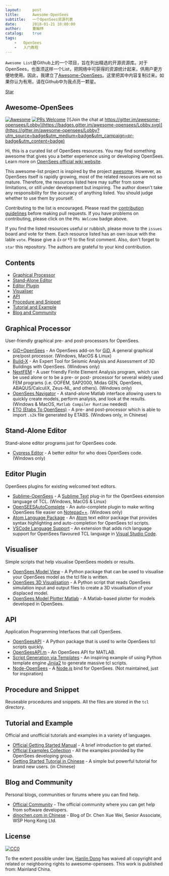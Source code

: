 ```yaml
---
layout:     post
title:      Awesome-OpenSees
subtitle:	一个OpenSees资源列表
date:       2018-01-21 10:00:00
author:     董翰林
catalog:    true
tags:
    -   OpenSees
    -   入门教程
---
```


`Awesome List`是Github上的一个项目，旨在列出精选的开源资源库。对于OpenSees，也亟须这样一个List，把网络中可获得的资源统计起来，供用户更方便地使用。因此，我建立了[Awesome-OpenSees](https://www.github.com/Hanlin-Dong/awesome-opensees)。这里把其中内容复制过来。如果你认为有用，请在Github中为我点亮一颗星。

<a class="github-button" href="https://github.com/Hanlin-Dong/awesome-opensees" data-size="large" data-show-count="true" aria-label="Star Hanlin-Dong/awesome-opensees on GitHub">Star</a>

## Awesome-OpenSees

[![Awesome](https://awesome.re/badge.svg)](https://awesome.re)
[![PRs Welcome](https://img.shields.io/badge/PRs-welcome-brightgreen.svg?style=flat-square)](http://makeapullrequest.com)
[![Join the chat at https://gitter.im/awesome-opensees/Lobby](https://badges.gitter.im/awesome-opensees/Lobby.svg)](https://gitter.im/awesome-opensees/Lobby?utm_source=badge&utm_medium=badge&utm_campaign=pr-badge&utm_content=badge)

Hi, this is a curated list of OpenSees resources. You may find something awesome that gives you a better experience using or developing OpenSees. Learn more on [OpenSees official wiki website](http://opensees.berkeley.edu/wiki/index.php/Main_Page).

This awesome-list project is inspired by the project [awesome](https://github.com/sindresorhus/awesome). However, as OpenSees itself is rapidly growing, most of the related resources are not so mature. Therefore, the resources listed here may suffer from some limitations, or still under development but inspiring. The author doesn't take any responsibility for the accuracy of anything listed. You should judge whether to use them by yourself.

Contributing to the list is encouraged. Please read the [contribution guidelines](contributing.md) before making pull requests. If you have problems on contributing, please click on the `PRs Welcome` badge above. 

If you find the listed resources useful or rubbish, please move to the `issues` board and vote for them. Each resource listed has an own issue with the lable `vote`. Please give a :+1: or :-1: to the first comment. Also, don't forget to `star` this repository. The authors are grateful to your kind contribution.

## Contents
* [Graphical Processor](#graphical-processor)
* [Stand-Alone Editor](#stand-alone-editor)
* [Editor Plugin](#editor-plugin)
* [Visualiser](#visualiser)
* [API](#api)
* [Procedure and Snippet](#procedure-and-snippet)
* [Tutorial and Example](#tutorial-and-example)
* [Blog and Community](#blog-and-community)

## Graphical Processor
User-friendly graphical pre- and post-processors for OpenSees.

* [GiD+OpenSees](http://gidopensees.rclab.civil.auth.gr/) - An OpenSees add-on for [GiD](https://www.gidhome.com/download/), A general graphical pre/post processor. (Windows, MacOS & Linux)
* [Build-X](https://www.buildx4opensees.eu/) - An Expert Tool for Seismic Analysis and Assessment of 3D Buildings with OpenSees. (Windows only)
* [NextFEM](http://www.nextfem.it/it/home/) - A user friendly Finite Element Analysis program, which can be used alone or to be a pre- or post- processor for several widely used FEM programs (i.e. OOFEM, SAP2000, Midas GEN, OpenSees, ABAQUS/CalculiX, Zeus-NL, and others). (Windows only)
* [OpenSees Navigator](http://openseesnavigator.berkeley.edu/) - A stand-alone Matlab interface allowing users to quickly create models, perform analysis, and look at the results. (Windows & MacOS, `Matlab Compiler Runtime` needed)
* [ETO (Etabs To OpenSees)](http://www.dinochen.com/article.asp?id=149) - A pre- and post-processor which is able to import `.s2k` file generated by ETABS. (Windows only, in Chinese)

## Stand-Alone Editor
Stand-alone editor programs just for OpenSees code.

* [Cypress Editor](http://cypress.hrshojaie.com/en-us/default.aspx) - A better editor for who does OpenSees code. (Windows only)

## Editor Plugin
OpenSees plugins for existing welcomed text editors.

* [Sublime-OpenSees](https://packagecontrol.io/packages/OpenSees) - A [Sublime Text](https://www.sublimetext.com/) plug-in for the OpenSees extension language of TCL. (Windows, MacOS & Linux)
* [OpenSEESAutoComplete](https://github.com/Hanlin-Dong/OpenSEESAutoComplete) - An auto-complete plugin to make writing OpenSees file easier on [Notepad++](https://notepad-plus-plus.org/). (Windows only)
* [Atom Language Package](https://github.com/jamesmaguire/language-opensees) - An [Atom](https://atom.io/) text editor package that provides syntax highlighting and auto-completion for OpenSees tcl scripts.
* [VSCode Language Support](https://github.com/jamesmaguire/vscode-language-opensees) - An extension that adds rich language support for OpenSees flavoured TCL language in [Visual Studio Code](https://code.visualstudio.com/).

## Visualiser
Simple scripts that help visualise OpenSees models or results.

* [OpenSees Model View](https://github.com/jamesmaguire/opensees-model-view) - A Python package that can be used to visualise your OpenSees model as the tcl file is written.
* [OpenSees 3D Visualisation](https://github.com/jamesmaguire/opensees-3d-visualisation) - A Python script that reads OpenSees simulation input and output files to create a 3D visualisation of your displaced model.
* [OpenSees Model Plotter Matlab](https://github.com/gerardjoreilly/OpenSees-Model-Plotter-Matlab) - A Matlab-based plotter for models developed in OpenSees.

## API
Application Programming Interfaces that call OpenSees.

* [OpenSeesAPI](https://github.com/nassermarafi/OpenSeesAPI) - A Python package that is used to write OpenSees tcl scripts quickly.
* [OpenSeesAPI.m](https://github.com/andrewdsen/OpenSeesAPI.m) - An OpenSees API for MATLAB.
* [Script Generation via Templates](https://github.com/ucgmsim/OpenSees_script-generation) - An inspiring example of using Python template engine [Jinjia2](http://jinja.pocoo.org/) to generate massive tcl scripts.
* [Node-OpenSees](https://github.com/lge88/node-opensees) - A [Node.js](https://nodejs.org/) bind for OpenSees. (Not maintained, just for inspiration)

## Procedure and Snippet
Reuseable procedures and snippets. All the files are stored in the `tcl` directory.

## Tutorial and Example
Official and unofficial tutorials and examples in a variety of languages.

* [Official Getting Started Manual](http://opensees.berkeley.edu/wiki/index.php/Getting_Started) - A brief introduction to get started.
* [Official Examples Collection](http://opensees.berkeley.edu/wiki/index.php/Examples) - All the examples provided by the OpenSees developing group.
* [Getting Started Tutorial in Chinese](http://www.hanlindong.com/2017/opensees-bootstrap/) - A simple but powerful tutorial for brand new users. (in Chinese)

## Blog and Community
Personal blogs, communities or forums where you can find help.

* [Official Community](http://opensees.berkeley.edu/community/index.php) - The official community where you can get help from software developers.
* [dinochen.com in Chinese](http://dinochen.com/) - Blog of Dr. Chen Xue Wei, Senior Associate, WSP Hong Kong Ltd.

## License
[![CC0](http://i.creativecommons.org/p/zero/1.0/88x31.png)](http://creativecommons.org/publicdomain/zero/1.0/)

To the extent possible under law, [Hanlin Dong](http://www.hanlindong.com) has waived all copyright and related or neighboring rights to awesome-opensees. This work is published from: Mainland China.

<script async defer src="https://buttons.github.io/buttons.js"></script>
